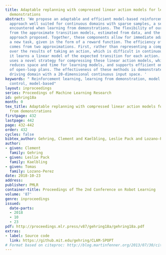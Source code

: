 ```yaml
---
title: Adaptable replanning with compressed linear action models for learning from
  demonstrations
abstract: 'We propose an adaptable and efficient model-based reinforcement learning
  approach well suited for continuous domains with sparse samples, a setting often
  encountered when learning from demonstrations. The flexibility of our method originates
  from the approximate transition models, estimated from data, and the online replanning
  approach proposed. Together, these components allow for immediate adaptation to
  a new task, given in the form of a reward function. The efficiency of our method
  comes from two approximations. First, rather than representing a complete distribution
  over the results of taking an action, which is difficult in continuous state spaces,
  it learns a linear model of the expected transition for each action. Second, it
  uses a novel strategy for compressing these linear action models, which significantly
  reduces space and time for learning models, and supports efficient online generation
  of open-loop plans. The effectiveness of these methods is demonstrated in a simulated
  driving domain with a 20-dimensional continuous input space. '
keywords: " Reinforcement learning, learning from demonstration, model predic-\r tive
  control, model-based"
layout: inproceedings
series: Proceedings of Machine Learning Research
id: gehring18a
month: 0
tex_title: Adaptable replanning with compressed linear action models for learning
  from demonstrations
firstpage: 432
lastpage: 442
page: 432-442
order: 432
cycles: false
bibtex_author: Gehring, Clement and Kaelbling, Leslie Pack and Lozano-Perez, Tomas
author:
- given: Clement
  family: Gehring
- given: Leslie Pack
  family: Kaelbling
- given: Tomas
  family: Lozano-Perez
date: 2018-10-23
address: 
publisher: PMLR
container-title: Proceedings of The 2nd Conference on Robot Learning
volume: '87'
genre: inproceedings
issued:
  date-parts:
  - 2018
  - 10
  - 23
pdf: http://proceedings.mlr.press/v87/gehring18a/gehring18a.pdf
extras:
- label: Source code
  link: https://github.mit.edu/gehring/CLAM-SPOPT
# Format based on citeproc: http://blog.martinfenner.org/2013/07/30/citeproc-yaml-for-bibliographies/
---
```

